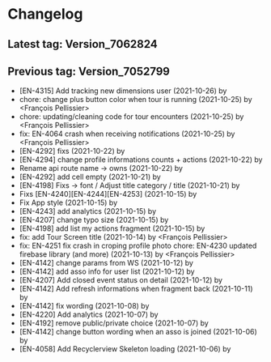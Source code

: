 # Changelog
## Latest tag: Version_7062824
## Previous tag: Version_7052799
* [EN-4315] Add tracking new dimensions user (2021-10-26) by <Jr>
* chore: change plus button color when tour is running (2021-10-25) by <François Pellissier>
* chore: updating/cleaning code for tour encounters (2021-10-25) by <François Pellissier>
* fix: EN-4064 crash when receiving notifications (2021-10-25) by <François Pellissier>
* [EN-4292] fixs (2021-10-22) by <Jr>
* [EN-4294] change profile informations counts + actions (2021-10-22) by <Jr>
* Rename api route name -> owns (2021-10-22) by <Jr>
* [EN-4292] add cell empty (2021-10-21) by <Jr>
* [EN-4198] Fixs -> font /  Adjust title category / title (2021-10-21) by <Jr>
* Fixs [EN-4240][EN-4244][EN-4253] (2021-10-15) by <Jr>
* Fix App style (2021-10-15) by <Jr>
* [EN-4243] add analytics (2021-10-15) by <Jr>
* [EN-4207] change typo size (2021-10-15) by <Jr>
* [EN-4198] add list my actions fragment (2021-10-15) by <Jr>
* fix: add Tour Screen title (2021-10-14) by <François Pellissier>
* fix: EN-4251 fix crash in croping profile photo chore: EN-4230 updated firebase library (and more) (2021-10-13) by <François Pellissier>
* [EN-4142] change params from WS (2021-10-12) by <Jr>
* [EN-4142] add asso info for user list (2021-10-12) by <Jr>
* [EN-4207] Add closed event status on detail (2021-10-12) by <Jr>
* [EN-4142] Add refresh informations when fragment back (2021-10-11) by <Jr>
* [EN-4142] fix wording (2021-10-08) by <Jr>
* [EN-4220] Add analytics (2021-10-07) by <Jr>
* [EN-4192] remove public/private choice (2021-10-07) by <Jr>
* [EN-4142] change button wording when an asso is joined (2021-10-06) by <Jr>
* [EN-4058] Add Recyclerview Skeleton loading (2021-10-06) by <Jr>
